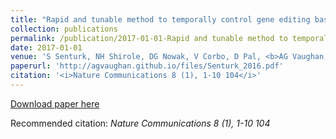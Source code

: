 ```yaml
---
title: "Rapid and tunable method to temporally control gene editing based on conditional Cas9 stabilization (2017)"
collection: publications
permalink: /publication/2017-01-01-Rapid and tunable method to temporally control gene editing based on conditional Cas9 stabilization
date: 2017-01-01
venue: 'S Senturk, NH Shirole, DG Nowak, V Corbo, D Pal, <b>AG Vaughan, ...</b>'
paperurl: 'http://agvaughan.github.io/files/Senturk_2016.pdf'
citation: '<i>Nature Communications 8 (1), 1-10 104</i>'
---
```

[Download paper here](http://agvaughan.github.io/files/Senturk_2016.pdf)

Recommended citation: <i>Nature Communications 8 (1), 1-10 104</i>